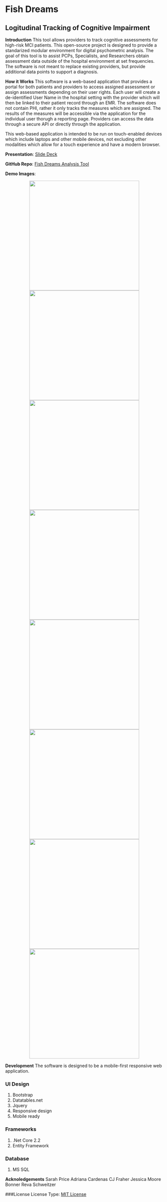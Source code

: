 # Fish Dreams 
## Logitudinal Tracking of Cognitive Impairment

**Introduction**
This tool allows providers to track cognitive assessments for high-risk MCI patients. 
This open-source project is designed to provide a standarized modular environment for digital psychometric analysis.
The goal of this tool is to assist PCPs, Specialists, and Researchers obtain assessment data outside of the hospital environment at set frequencies.
The software is not meant to replace existing providers, but provide additional data points to support a diagnosis.

**How it Works**
This software is a web-based application that provides a portal for both patients and providers to access assigned assessment or assign assessments depending on their user rights. 
Each user will create a de-identified User Name in the hospital setting with the provider which will then be linked to their patient record through an EMR. 
The software does not contain PHI, rather it only tracks the measures which are assigned. The results of the measures will be accessible via the application for the individual user thorugh a reporting page.
Providers can access the data through a secure API or directly through the application.

This web-based application is intended to be run on touch-enabled devices which include laptops and other mobile devices, not excluding other modalities which allow for a touch experience and have a modern browser.

**Presentation**:
<a href='https://docs.google.com/presentation/d/1uVMEWisfYvHvDJ-3m79pI14m7TlM3S0GTDikzXEQ-sk/edit#slide=id.g25f6af9dd6_0_0'>Slide Deck</a>

**GitHub Repo**:
<a href= 'https://github.com/fraher/AnalysisTool'>Fish Dreams Analysis Tool</a>

**Demo Images**:
<p align="center">
  <img src="https://github.com/fraher/AnalysisTool/tree/master/AnalysisTool/Demo%20Images/StartPage.png" width="350"/>
  <img src="https://github.com/fraher/AnalysisTool/tree/master/AnalysisTool/Demo%20Images/StroopTest.png" width="350"/>  
  <img src="https://github.com/fraher/AnalysisTool/tree/master/AnalysisTool/Demo%20Images/AssessmentQuestion.png" width="350"/>
  <img src="https://github.com/fraher/AnalysisTool/tree/master/AnalysisTool/Demo%20Images/SharingPage.png" width="350"/>
  <img src="https://github.com/fraher/AnalysisTool/tree/master/AnalysisTool/Demo%20Images/ReportsPage.png" width="350"/>
  <img src="https://github.com/fraher/AnalysisTool/tree/master/AnalysisTool/Demo%20Images/MoodPage.png" width="350"/>
  <img src="https://github.com/fraher/AnalysisTool/tree/master/AnalysisTool/Demo%20Images/CorsiBlocks.png" width="350"/>
  <img src="https://github.com/fraher/AnalysisTool/tree/master/AnalysisTool/Demo%20Images/CompletedAssessment.png" width="350"/>
  
</p>

**Development**
The software is designed to be a mobile-first responsive web application.

### UI Design
1. Bootstrap
2. Datatables.net
3. Jquery
4. Responsive design
5. Mobile ready

### Frameworks
1. .Net Core 2.2
2. Entity Framework

### Database
1. MS SQL






**Acknoledgements**
Sarah Price
Adriana Cardenas
CJ Fraher
Jessica Moore Bonner
Reva Schweitzer

###License
License Type: <a href='https://opensource.org/licenses/MIT'>MIT License</a>
